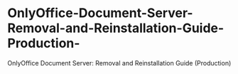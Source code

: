 # OnlyOffice-Document-Server-Removal-and-Reinstallation-Guide-Production-
OnlyOffice Document Server: Removal and Reinstallation Guide (Production) 
